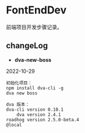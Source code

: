 # FontEndDev

前端项目开发步骤记录。



## changeLog

-  **dva-new-boss**

  2022-10-29
  
  ```
  初始化项目：
  npm install dva-cli -g	
dva new boss
  ```
  
  ```
  dva 版本：
  dva-cli version 0.10.1
      dva version 2.4.1
  roadhog version 2.5.0-beta.4
@local
  ```
  
  